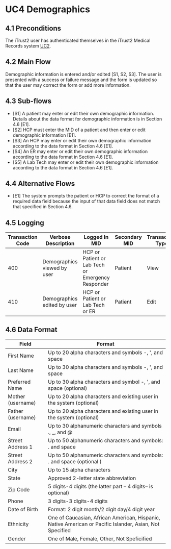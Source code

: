 # UC4 Demographics

## 4.1 Preconditions
The iTrust2 user has authenticated themselves in the iTrust2 Medical Records system [UC2](uc2).

## 4.2 Main Flow
Demographic information is entered and/or edited [S1, S2, S3]. The user is presented with a success or failure message and the form is updated so that the user may correct the form or add more information.

## 4.3 Sub-flows

  * [S1] A patient may enter or edit their own demographic information.  Details about the data format for demographic information is in Section 4.6 [E1].
  * [S2] HCP must enter the MID of a patient and then enter or edit demographic information [E1].
  * [S3] An HCP may enter or edit their own demographic information according to the data format in Section 4.6 [E1]. 
  * [S4] An ER may enter or edit their own demographic information according to the data format in Section 4.6 [E1]. 
  * [S5] A Lab Tech may enter or edit their own demographic information according to the data format in Section 4.6 [E1]. 


## 4.4 Alternative Flows
  * [E1] The system prompts the patient or HCP to correct the format of a required data field because the input of that data field does not match that specified in Section 4.6.


## 4.5 Logging
| Transaction Code | Verbose Description | Logged In MID | Secondary MID | Transaction Type | Patient Viewable |
|------------------|---------------------|---------------|---------------|------------------|------------------|
| 400 | Demographics viewed by user | HCP or Patient or Lab Tech or Emergency Responder | Patient | View | Yes |
| 410| Demographics edited by user | HCP or Patient or Lab Tech or ER | Patient | Edit | Yes |

## 4.6 Data Format
| Field | Format |
|-------|--------|
|First Name  |Up to 20 alpha characters and symbols -, ', and space|
|Last Name  |Up to 30 alpha characters and symbols  -, ', and space|
|Preferred Name| Up to 30 alpha characters and symbol  -, ', and space (optional)|
|Mother (username) | Up to 20 alpha characters and existing user in the system (optional)|
|Father (username) | Up to 20 alpha characters and existing user in the system (optional)|
|Email  |Up to 30 alphanumeric characters and symbols ., _, and @|
|Street Address 1  |Up to 50 alphanumeric characters and symbols: . and space|
|Street Address 2  |Up to 50 alphanumeric characters and symbols: . and space (optional )|
|City  |Up to 15 alpha characters|
|State  |Approved 2-letter state abbreviation|
|Zip Code  |5 digits-4 digits (the latter part – 4 digits– is optional)|
|Phone  |3 digits-3 digits-4 digits|
|Date of Birth| Format: 2 digit month/2 digit day/4 digit year|
|Ethnicity|One of Caucasian, African American, Hispanic, Native American or Pacific Islander, Asian, Not Specified|
|Gender|One of Male, Female, Other, Not Speficified|


